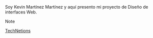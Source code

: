 Soy Kevin Martínez Martínez y aquí presento mi proyecto de Diseño de interfaces Web.

> [!NOTE]

[TechNetions](https://k3vmartinez.github.io/TechNetions_DIW/)